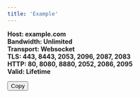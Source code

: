 ```yaml
---
title: 'Example'
---
```

**Host: example.com** \
**Bandwidth: Unlimited** \
**Transport: Websocket** \
**TLS: 443, 8443, 2053, 2096, 2087, 2083** \
**HTTP: 80, 8080, 8880, 2052, 2086, 2095** \
**Valid: Lifetime** 

<button class="transform active:shadow hover:bg-slate-200 transition duration-150 ease-in rounded-lg border-2 border-black shadow-1xl py-1 px-4 my-4 bg-white text-black font-bold" onclick="navigator.clipboard.writeText('example'); alert('Copied to clipboard!')">Copy</button>

